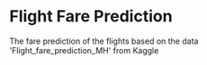 # Flight Fare Prediction
 The fare prediction of the flights based on the data 'Flight_fare_prediction_MH' from Kaggle
